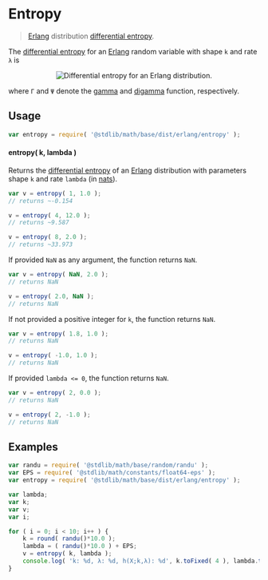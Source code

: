 # Entropy

> [Erlang][erlang-distribution] distribution [differential entropy][entropy].

<!-- Section to include introductory text. Make sure to keep an empty line after the intro `section` element and another before the `/section` close. -->

<section class="intro">

The [differential entropy][entropy] for an [Erlang][erlang-distribution] random variable with shape `k` and rate `λ` is

<!-- <equation class="equation" label="eq:erlang_entropy" align="center" raw="h\left( X \right) = (1\,-\,k)\psi (k)\,+\,\ln \left[{\frac {\Gamma (k)}{\lambda }}\right]\,+\,k" alt="Differential entropy for an Erlang distribution."> -->

<div class="equation" align="center" data-raw-text="h\left( X \right) = (1\,-\,k)\psi (k)\,+\,\ln \left[{\frac {\Gamma (k)}{\lambda }}\right]\,+\,k" data-equation="eq:erlang_entropy">
    <img src="" alt="Differential entropy for an Erlang distribution.">
    <br>
</div>

<!-- </equation> -->

where `Γ` and `Ψ` denote the [gamma][gamma-function] and [digamma][digamma] function, respectively.

</section>

<!-- /.intro -->

<!-- Package usage documentation. -->

<section class="usage">

## Usage

```javascript
var entropy = require( '@stdlib/math/base/dist/erlang/entropy' );
```

#### entropy( k, lambda )

Returns the [differential entropy][entropy] of an [Erlang][erlang-distribution] distribution with parameters shape `k` and rate `lambda` (in [nats][nats]).

```javascript
var v = entropy( 1, 1.0 );
// returns ~-0.154

v = entropy( 4, 12.0 );
// returns ~9.587

v = entropy( 8, 2.0 );
// returns ~33.973
```

If provided `NaN` as any argument, the function returns `NaN`.

```javascript
var v = entropy( NaN, 2.0 );
// returns NaN

v = entropy( 2.0, NaN );
// returns NaN
```

If not provided a positive integer for `k`, the function returns `NaN`.

```javascript
var v = entropy( 1.8, 1.0 );
// returns NaN

v = entropy( -1.0, 1.0 );
// returns NaN
```

If provided `lambda <= 0`, the function returns `NaN`.

```javascript
var v = entropy( 2, 0.0 );
// returns NaN

v = entropy( 2, -1.0 );
// returns NaN
```

</section>

<!-- /.usage -->

<!-- Package usage notes. Make sure to keep an empty line after the `section` element and another before the `/section` close. -->

<section class="notes">

</section>

<!-- /.notes -->

<!-- Package usage examples. -->

<section class="examples">

## Examples

```javascript
var randu = require( '@stdlib/math/base/random/randu' );
var EPS = require( '@stdlib/math/constants/float64-eps' );
var entropy = require( '@stdlib/math/base/dist/erlang/entropy' );

var lambda;
var k;
var v;
var i;

for ( i = 0; i < 10; i++ ) {
    k = round( randu()*10.0 );
    lambda = ( randu()*10.0 ) + EPS;
    v = entropy( k, lambda );
    console.log( 'k: %d, λ: %d, h(X;k,λ): %d', k.toFixed( 4 ), lambda.toFixed( 4 ), v.toFixed( 4 ) );
}
```

</section>

<!-- /.examples -->

<!-- Section to include cited references. If references are included, add a horizontal rule *before* the section. Make sure to keep an empty line after the `section` element and another before the `/section` close. -->

<section class="references">

</section>

<!-- /.references -->

<!-- Section for all links. Make sure to keep an empty line after the `section` element and another before the `/section` close. -->

<section class="links">

[erlang-distribution]: https://en.wikipedia.org/wiki/Erlang_distribution

[entropy]: https://en.wikipedia.org/wiki/Entropy_%28information_theory%29

[nats]: https://en.wikipedia.org/wiki/Nat_%28unit%29

[gamma-function]: https://en.wikipedia.org/wiki/Gamma_function

[digamma]: https://en.wikipedia.org/wiki/Digamma_function

</section>

<!-- /.links -->
